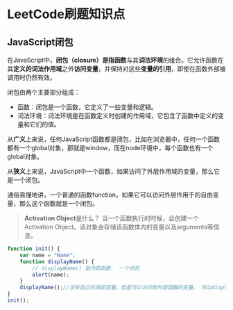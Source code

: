 # LeetCode刷题知识点

## JavaScript闭包

在JavaScript中，**闭包（closure）**是指**函数**与其**词法环境**的组合。它允许函数在其**定义的词法作用域**之外**访问变量**，并保持对这些**变量的引用**，即使在函数外部被调用时仍然有效。

闭包由两个主要部分组成：

- 函数：闭包是一个函数，它定义了一些变量和逻辑。
- 词法环境：词法环境是在函数定义时创建的作用域，它包含了函数中定义的变量和它们的值。

从**广义**上来说，任何JavaScript函数都是闭包，比如在浏览器中，任何一个函数都有一个global对象，那就是window，而在node环境中，每个函数也有一个global对象。

从**狭义**上来说，JavaScript中一个函数，如果访问了外层作用域的变量，那么它是一个闭包。

通俗易懂地讲，一个普通的函数function，如果它可以访问外层作用于的自由变量，那么这个函数就是一个闭包。

> **Activation Object**是什么？ 当一个函数执行的时候，会创建一个Activation Object。该对象会存储该函数体内的变量以及arguments等信息。

```js
function init() {
	var name = "Name";
	function displayName() {
		// displayName() 是内部函数， 一个闭包
		alert(name);
	}
	displayName();//没有自己的局部变量，但是可以访问到外部函数的变量， 所以displayName()可以使用夫函数init()中声明的变量name
}
init();
```

